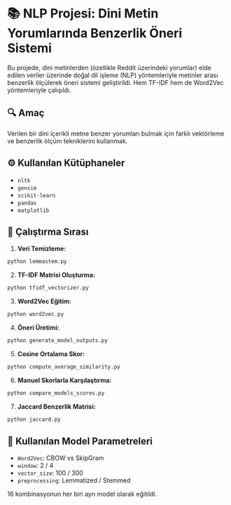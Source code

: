 # 📚 NLP Projesi: Dini Metin Yorumlarında Benzerlik Öneri Sistemi

Bu projede, dini metinlerden (özellikle Reddit üzerindeki yorumlar) elde edilen veriler üzerinde doğal dil işleme (NLP) yöntemleriyle metinler arası benzerlik ölçülerek öneri sistemi geliştirildi. Hem TF-IDF hem de Word2Vec yöntemleriyle çalışıldı.

## 🔍 Amaç
Verilen bir dini içerikli metne benzer yorumları bulmak için farklı vektörleme ve benzerlik ölçüm tekniklerini kullanmak.

## ⚙ Kullanılan Kütüphaneler
- `nltk`
- `gensim`
- `scikit-learn`
- `pandas`
- `matplotlib`

## 📌 Çalıştırma Sırası
1. **Veri Temizleme:**
```bash
python lemmastem.py
```
2. **TF-IDF Matrisi Oluşturma:**
```bash
python tfidf_vectorizer.py
```
3. **Word2Vec Eğitim:**
```bash
python word2vec.py
```
4. **Öneri Üretimi:**
```bash
python generate_model_outputs.py
```
5. **Cosine Ortalama Skor:**
```bash
python compute_average_similarity.py
```
6. **Manuel Skorlarla Karşılaştırma:**
```bash
python compare_models_scores.py
```
7. **Jaccard Benzerlik Matrisi:**
```bash
python jaccard.py
```

## 🧠 Kullanılan Model Parametreleri
- `Word2Vec`: CBOW vs SkipGram
- `window`: 2 / 4
- `vector_size`: 100 / 300
- `preprocessing`: Lemmatized / Stemmed

16 kombinasyonun her biri ayrı model olarak eğitildi.
